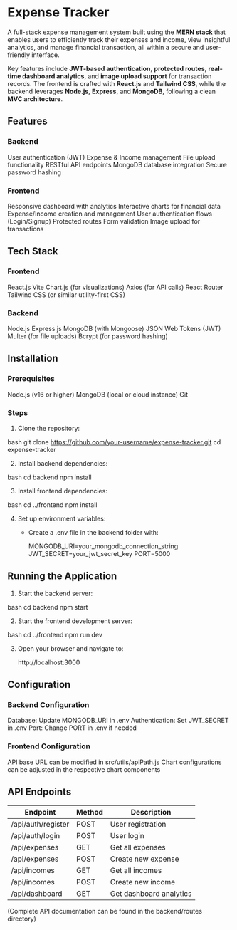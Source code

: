 # Expense Tracker

A full-stack expense management system built using the **MERN stack** that enables users to efficiently track their expenses and income, 
view insightful analytics, and manage financial transaction, all within a secure and user-friendly interface.

Key features include **JWT-based authentication**, **protected routes**, **real-time dashboard analytics**, and **image upload support** for transaction records. 
The frontend is crafted with **React.js** and **Tailwind CSS**, while the backend leverages **Node.js**, **Express**, and **MongoDB**, following a clean **MVC architecture**.

## Features

### Backend
User authentication (JWT)
Expense & Income management
File upload functionality
RESTful API endpoints
MongoDB database integration
Secure password hashing

### Frontend
Responsive dashboard with analytics
Interactive charts for financial data
Expense/Income creation and management
User authentication flows (Login/Signup)
Protected routes
Form validation
Image upload for transactions

## Tech Stack

### Frontend
React.js
Vite
Chart.js (for visualizations)
Axios (for API calls)
React Router
Tailwind CSS (or similar utility-first CSS)

### Backend
Node.js
Express.js
MongoDB (with Mongoose)
JSON Web Tokens (JWT)
Multer (for file uploads)
Bcrypt (for password hashing)

## Installation

### Prerequisites
Node.js (v16 or higher)
MongoDB (local or cloud instance)
Git

### Steps
1. Clone the repository:
   
bash
   git clone https://github.com/your-username/expense-tracker.git
   cd expense-tracker
   

2. Install backend dependencies:
   
bash
   cd backend
   npm install
   

3. Install frontend dependencies:
   
bash
   cd ../frontend
   npm install
   

4. Set up environment variables:
   - Create a .env file in the backend folder with:
     
     MONGODB_URI=your_mongodb_connection_string
     JWT_SECRET=your_jwt_secret_key
     PORT=5000
     

## Running the Application

1. Start the backend server:
   
bash
   cd backend
   npm start
   

2. Start the frontend development server:
   
bash
   cd ../frontend
   npm run dev
   

3. Open your browser and navigate to:
   
   http://localhost:3000
   

## Configuration

### Backend Configuration
Database: Update MONGODB_URI in .env
Authentication: Set JWT_SECRET in .env
Port: Change PORT in .env if needed

### Frontend Configuration
API base URL can be modified in src/utils/apiPath.js
Chart configurations can be adjusted in the respective chart components

## API Endpoints

| Endpoint | Method | Description |
|----------|--------|-------------|
| /api/auth/register | POST | User registration |
| /api/auth/login | POST | User login |
| /api/expenses | GET | Get all expenses |
| /api/expenses | POST | Create new expense |
| /api/incomes | GET | Get all incomes |
| /api/incomes | POST | Create new income |
| /api/dashboard | GET | Get dashboard analytics |

(Complete API documentation can be found in the backend/routes directory)
